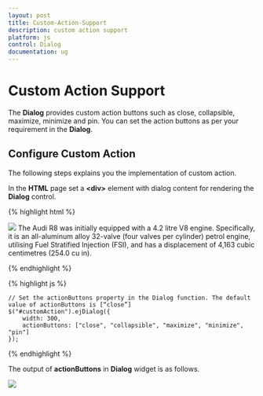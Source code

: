 ```yaml
---
layout: post
title: Custom-Action-Support
description: custom action support
platform: js
control: Dialog
documentation: ug
---
```


# Custom Action Support

The **Dialog** provides custom action buttons such as close, collapsible, maximize, minimize and pin. You can set the action buttons as per your requirement in the **Dialog**.

## Configure Custom Action

The following steps explains you the implementation of custom action. 

In the **HTML** page set a **&lt;div&gt;** element with dialog content for rendering the **Dialog** control. 

{% highlight html %}

<div id="customAction" title="Audi-R8">
   <img src="Content/images/r8-coupe.png" />
   The Audi R8 was initially equipped with a 4.2 litre V8 engine. Specifically, it is an all-aluminum alloy 32-valve (four valves per cylinder) petrol engine, utilising Fuel Stratified Injection (FSI), and has a displacement of 4,163 cubic centimetres (254.0 cu in).
</div>



{% endhighlight %}

{% highlight js %}

    // Set the actionButtons property in the Dialog function. The default value of actionButtons is [“close”]
    $("#customAction").ejDialog({
        width: 300,
        actionButtons: ["close", "collapsible", "maximize", "minimize", "pin"]
    });


{% endhighlight %}

The output of **actionButtons** in **Dialog** widget is as follows.

![]("/js/Dialog/Custom-Action-Support_images/Custom-Action-Support_img1.png") 


